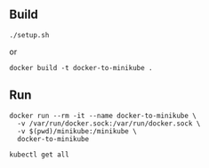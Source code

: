 ## Build

```
./setup.sh
```

or

```
docker build -t docker-to-minikube .
```

## Run

```
docker run --rm -it --name docker-to-minikube \
  -v /var/run/docker.sock:/var/run/docker.sock \
  -v $(pwd)/minikube:/minikube \
  docker-to-minikube
```

```
kubectl get all
```
